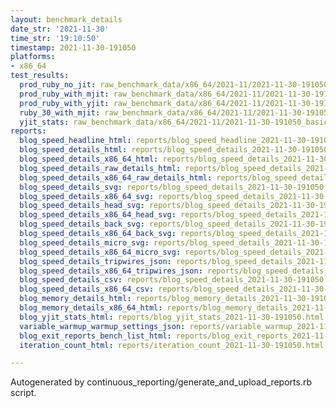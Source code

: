 ```yaml
---
layout: benchmark_details
date_str: '2021-11-30'
time_str: '19:10:50'
timestamp: 2021-11-30-191050
platforms:
- x86_64
test_results:
  prod_ruby_no_jit: raw_benchmark_data/x86_64/2021-11/2021-11-30-191050_basic_benchmark_prod_ruby_no_jit.json
  prod_ruby_with_mjit: raw_benchmark_data/x86_64/2021-11/2021-11-30-191050_basic_benchmark_prod_ruby_with_mjit.json
  prod_ruby_with_yjit: raw_benchmark_data/x86_64/2021-11/2021-11-30-191050_basic_benchmark_prod_ruby_with_yjit.json
  ruby_30_with_mjit: raw_benchmark_data/x86_64/2021-11/2021-11-30-191050_basic_benchmark_ruby_30_with_mjit.json
  yjit_stats: raw_benchmark_data/x86_64/2021-11/2021-11-30-191050_basic_benchmark_yjit_stats.json
reports:
  blog_speed_headline_html: reports/blog_speed_headline_2021-11-30-191050.html
  blog_speed_details_html: reports/blog_speed_details_2021-11-30-191050.html
  blog_speed_details_x86_64_html: reports/blog_speed_details_2021-11-30-191050.x86_64.html
  blog_speed_details_raw_details_html: reports/blog_speed_details_2021-11-30-191050.raw_details.html
  blog_speed_details_x86_64_raw_details_html: reports/blog_speed_details_2021-11-30-191050.x86_64.raw_details.html
  blog_speed_details_svg: reports/blog_speed_details_2021-11-30-191050.svg
  blog_speed_details_x86_64_svg: reports/blog_speed_details_2021-11-30-191050.x86_64.svg
  blog_speed_details_head_svg: reports/blog_speed_details_2021-11-30-191050.head.svg
  blog_speed_details_x86_64_head_svg: reports/blog_speed_details_2021-11-30-191050.x86_64.head.svg
  blog_speed_details_back_svg: reports/blog_speed_details_2021-11-30-191050.back.svg
  blog_speed_details_x86_64_back_svg: reports/blog_speed_details_2021-11-30-191050.x86_64.back.svg
  blog_speed_details_micro_svg: reports/blog_speed_details_2021-11-30-191050.micro.svg
  blog_speed_details_x86_64_micro_svg: reports/blog_speed_details_2021-11-30-191050.x86_64.micro.svg
  blog_speed_details_tripwires_json: reports/blog_speed_details_2021-11-30-191050.tripwires.json
  blog_speed_details_x86_64_tripwires_json: reports/blog_speed_details_2021-11-30-191050.x86_64.tripwires.json
  blog_speed_details_csv: reports/blog_speed_details_2021-11-30-191050.csv
  blog_speed_details_x86_64_csv: reports/blog_speed_details_2021-11-30-191050.x86_64.csv
  blog_memory_details_html: reports/blog_memory_details_2021-11-30-191050.html
  blog_memory_details_x86_64_html: reports/blog_memory_details_2021-11-30-191050.x86_64.html
  blog_yjit_stats_html: reports/blog_yjit_stats_2021-11-30-191050.html
  variable_warmup_warmup_settings_json: reports/variable_warmup_2021-11-30-191050.warmup_settings.json
  blog_exit_reports_bench_list_html: reports/blog_exit_reports_2021-11-30-191050.bench_list.html
  iteration_count_html: reports/iteration_count_2021-11-30-191050.html

---
```

Autogenerated by continuous_reporting/generate_and_upload_reports.rb script.
